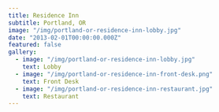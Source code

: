 ```yaml
---
title: Residence Inn
subtitle: Portland, OR
image: "/img/portland-or-residence-inn-lobby.jpg"
date: "2013-02-01T00:00:00.000Z"
featured: false
gallery:
  - image: "/img/portland-or-residence-inn-lobby.jpg"
    text: Lobby
  - image: "/img/portland-or-residence-inn-front-desk.png"
    text: Front Desk
  - image: "/img/portland-or-residence-inn-restaurant.jpg"
    text: Restaurant
---
```

